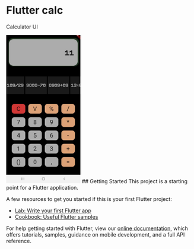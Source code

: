 # Flutter calc

Calculator UI<br>



<img width ='200' height='400' src = 'https://github.com/PedroCozzati/flutter-calc/blob/master/WhatsApp%20Image%202021-12-12%20at%2015.02.45.jpeg'>
## Getting Started
This project is a starting point for a Flutter application.

A few resources to get you started if this is your first Flutter project:

- [Lab: Write your first Flutter app](https://flutter.dev/docs/get-started/codelab)
- [Cookbook: Useful Flutter samples](https://flutter.dev/docs/cookbook)

For help getting started with Flutter, view our
[online documentation](https://flutter.dev/docs), which offers tutorials,
samples, guidance on mobile development, and a full API reference.
